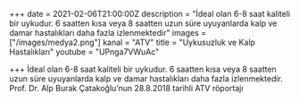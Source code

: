 +++
date = 2021-02-06T21:00:00Z
description = "İdeal olan 6-8 saat kaliteli bir uykudur. 6 saatten kısa veya 8 saatten uzun süre uyuyanlarda kalp ve damar hastalıkları daha fazla izlenmektedir"
images = ["/images/medya2.png"]
kanal = "ATV"
title = "Uykusuzluk ve Kalp Hastalıkları"
youtube = "UPnga7VWuAc"

+++
İdeal olan 6-8 saat kaliteli bir uykudur. 6 saatten kısa veya 8 saatten uzun süre uyuyanlarda kalp ve damar hastalıkları daha fazla izlenmektedir. Prof. Dr. Alp Burak Çatakoğlu’nun 28.8.2018 tarihli ATV röportajı